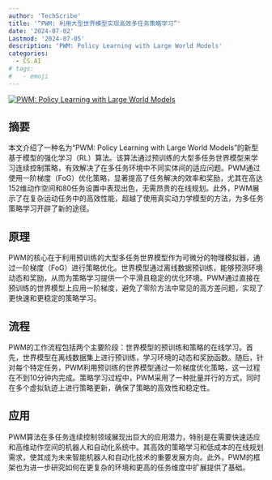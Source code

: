 ```yaml
---
author: 'TechScribe'
title: '“PWM: 利用大型世界模型实现高效多任务策略学习”'
date: '2024-07-02'
Lastmod: '2024-07-05'
description: 'PWM: Policy Learning with Large World Models'
categories:
  - CS.AI
# tags:
#   - emoji
---
```


[![PWM: Policy Learning with Large World Models](https://arxiv-research-1301205113.cos.ap-guangzhou.myqcloud.com/images/2407.02466v2.pdf_0.jpg)](https://arxiv.org/abs/2407.02466v2)

## 摘要

本文介绍了一种名为“PWM: Policy Learning with Large World Models”的新型基于模型的强化学习（RL）算法。该算法通过预训练的大型多任务世界模型来学习连续控制策略，有效解决了在多任务环境中不同实体间的适应问题。PWM通过使用一阶梯度（FoG）优化策略，显著提高了任务解决的效率和奖励，尤其在高达152维动作空间和80任务设置中表现出色，无需昂贵的在线规划。此外，PWM展示了在复杂运动任务中的高效性能，超越了使用真实动力学模型的方法，为多任务策略学习开辟了新的途径。<!--more-->

## 原理

PWM的核心在于利用预训练的大型多任务世界模型作为可微分的物理模拟器，通过一阶梯度（FoG）进行策略优化。世界模型通过离线数据预训练，能够预测环境动态和奖励，从而为策略学习提供一个平滑且稳定的优化环境。PWM通过直接在预训练的世界模型上应用一阶梯度，避免了零阶方法中常见的高方差问题，实现了更快速和更稳定的策略学习。

## 流程

PWM的工作流程包括两个主要阶段：世界模型的预训练和策略的在线学习。首先，世界模型在离线数据集上进行预训练，学习环境的动态和奖励函数。随后，针对每个特定任务，PWM利用预训练的世界模型通过一阶梯度优化策略，这一过程在不到10分钟内完成。策略学习过程中，PWM采用了一种批量并行的方式，同时在多个虚拟轨迹上进行策略更新，确保了策略的高效性和稳定性。

## 应用

PWM算法在多任务连续控制领域展现出巨大的应用潜力，特别是在需要快速适应和高维动作空间的机器人和自动化系统中。其高效的策略学习和低成本的在线规划需求，使其成为未来智能机器人和自动化技术的重要发展方向。此外，PWM的框架也为进一步研究如何在更复杂的环境和更高的任务维度中扩展提供了基础。